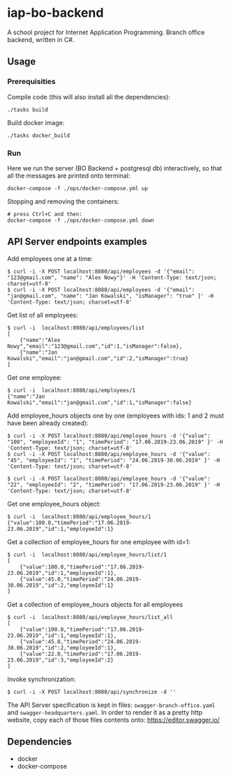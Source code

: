 # iap-bo-backend

A school project for Internet Application Programming.
Branch office backend, written in C#.

## Usage
### Prerequisities
Compile code (this will also install all the dependencies):
```
./tasks build
```

Build docker image:
```
./tasks docker_build
```

### Run

Here we run the server (BO Backend + postgresql db) interactively, so that all the messages are printed onto terminal:
```
docker-compose -f ./ops/docker-compose.yml up
```

Stopping and removing the containers:
```
# press Ctrl+C and then:
docker-compose -f ./ops/docker-compose.yml down
```

## API Server endpoints examples

Add employees one at a time:
```
$ curl -i -X POST localhost:8080/api/employees -d '{"email": "123@gmail.com", "name": "Alex Nowy"}' -H 'Content-Type: text/json; charset=utf-8'
$ curl -i -X POST localhost:8080/api/employees -d '{"email": "jan@gmail.com", "name": "Jan Kowalski", "isManager": "true" }' -H 'Content-Type: text/json; charset=utf-8'
```

Get list of all employees:
```
$ curl -i  localhost:8080/api/employees/list
[
    {"name":"Alex Nowy","email":"123@gmail.com","id":1,"isManager":false},
    {"name":"Jan Kowalski","email":"jan@gmail.com","id":2,"isManager":true}
]
```

Get one employee:
```
$ curl -i  localhost:8080/api/employees/1
{"name":"Jan Kowalski","email":"jan@gmail.com","id":1,"isManager":false}
```

Add employee_hours objects one by one (employees with ids: 1 and 2 must have been already created):
```
$ curl -i -X POST localhost:8080/api/employee_hours -d '{"value": "100", "employeeId": "1", "timePeriod": "17.06.2019-23.06.2019" }' -H 'Content-Type: text/json; charset=utf-8'
$ curl -i -X POST localhost:8080/api/employee_hours -d '{"value": "45", "employeeId": "1", "timePeriod": "24.06.2019-30.06.2019" }' -H 'Content-Type: text/json; charset=utf-8'

$ curl -i -X POST localhost:8080/api/employee_hours -d '{"value": "22", "employeeId": "2", "timePeriod": "17.06.2019-23.06.2019" }' -H 'Content-Type: text/json; charset=utf-8'
```

Get one employee_hours object:
```
$ curl -i  localhost:8080/api/employee_hours/1
{"value":100.0,"timePeriod":"17.06.2019-23.06.2019","id":1,"employeeId":1}
```

Get a collection of employee_hours for one employee with id=1:
```
$ curl -i  localhost:8080/api/employee_hours/list/1
[
    {"value":100.0,"timePeriod":"17.06.2019-23.06.2019","id":1,"employeeId":1},
    {"value":45.0,"timePeriod":"24.06.2019-30.06.2019","id":2,"employeeId":1}
]
```
Get a collection of employee_hours objects for all employees
```
$ curl -i  localhost:8080/api/employee_hours/list_all
[
    {"value":100.0,"timePeriod":"17.06.2019-23.06.2019","id":1,"employeeId":1},
    {"value":45.0,"timePeriod":"24.06.2019-30.06.2019","id":2,"employeeId":1},
    {"value":22.0,"timePeriod":"17.06.2019-23.06.2019","id":3,"employeeId":2}
]
```

Invoke synchronization:
```
$ curl -i -X POST localhost:8080/api/synchronize -d ''
```


The API Server specification is kept in files: `swagger-branch-office.yaml` and `swagger-headquarters.yaml`.
In order to render it as a pretty http website, copy each of those files contents onto: https://editor.swagger.io/


## Dependencies
* docker
* docker-compose
